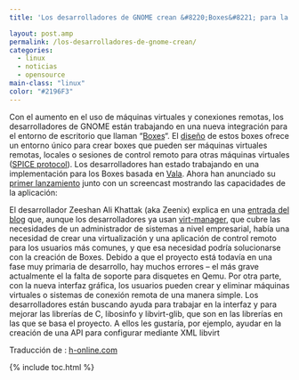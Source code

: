 ```yaml
---
title: 'Los desarrolladores de GNOME crean &#8220;Boxes&#8221; para la virtualización'

layout: post.amp
permalink: /los-desarrolladores-de-gnome-crean/
categories:
  - linux
  - noticias
  - opensource
main-class: "linux"
color: "#2196F3"
---
```

<div class="separator" >
<a href="https://2.bp.blogspot.com/-oTy__i3px1g/TtKbNmGPIBI/AAAAAAAAB1k/Y6daIcbwi5k/s1600/Boxes-d7ad4bbc04e8d56d.png"  ><amp-img on="tap:lightbox1" role="button" tabindex="0" layout="responsive"   height="200" width="149" src="https://2.bp.blogspot.com/-oTy__i3px1g/TtKbNmGPIBI/AAAAAAAAB1k/Y6daIcbwi5k/s320/Boxes-d7ad4bbc04e8d56d.png" /></a>
</div>

Con el aumento en el uso de máquinas virtuales y conexiones remotas, los desarrolladores de GNOME están trabajando en una nueva integración para el entorno de escritorio que llaman &#8220;<a target="_blank" href="http://zee-nix.blogspot.com/2011/11/behold-boxes.html">Boxes</a>&#8220;. El <a target="_blank" href="https://live.gnome.org/Design/Apps/Boxes">diseño</a> de estos boxes ofrece un entorno único para crear boxes que pueden ser máquinas virtuales remotas, locales o sesiones de control remoto para otras máquinas virtuales (<a target="_blank" href="http://www.h-online.com/open/news/item/Red-Hat-open-sources-Qumranet-SPICE-protocol-882801.html">SPICE protocol</a>). Los desarrolladores han estado trabajando en una implementación para los Boxes basada en <a target="_blank" href="https://live.gnome.org/Vala">Vala</a>. Ahora han anunciado su <a target="_blank" href="http://ftp.gnome.org/pub/GNOME/sources/gnome-boxes/3.3/">primer lanzamiento</a> junto con un screencast mostrando las capacidades de la aplicación:


<!--ad-->



El desarrollador Zeeshan Ali Khattak (aka Zeenix) explica en una <a target="_blank" href="http://zee-nix.blogspot.com/2011/11/behold-boxes.html">entrada del blog</a> que, aunque los desarrolladores ya usan <a target="_blank" href="http://virt-manager.org/">virt-manager</a>, que cubre las necesidades de un administrador de sistemas a nivel empresarial, había una necesidad de crear una virtualización y una aplicación de control remoto para los usuarios más comunes, y que esa necesidad podría solucionarse con la creación de Boxes. Debido a que el proyecto está todavía en una fase muy primaria de desarrollo, hay muchos errores &#8211; el más grave actualmente el la falta de soporte para disquetes en Qemu. Por otra parte, con la nueva interfaz gráfica, los usuarios pueden crear y eliminar máquinas virtuales o sistemas de conexión remota de una manera simple. Los desarrolladores están buscando ayuda para trabajar en la interfaz y para mejorar las librerías de C, libosinfo y libvirt-glib, que son en las librerías en las que se basa el proyecto. A ellos les gustaría, por ejemplo, ayudar en la creación de una API para configurar mediante XML libvirt

Traducción de : <a target="_blank" href="http://www.h-online.com/open/news/item/GNOME-developers-create-Boxes-for-virtualisation-1383765.html">h-online.com</a>



{% include toc.html %}
